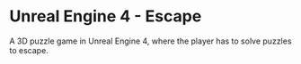 # Unreal Engine 4 - Escape
A 3D puzzle game in Unreal Engine 4, where the player has to solve puzzles to escape.
